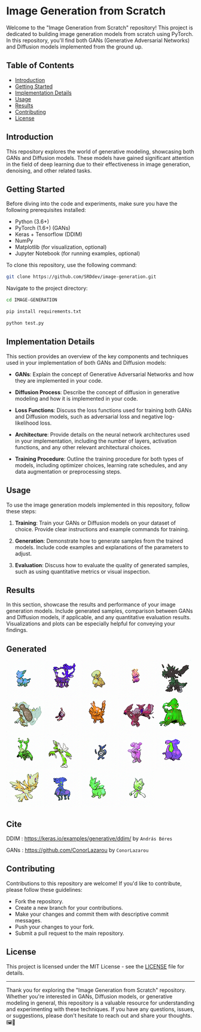 # Image Generation from Scratch

Welcome to the "Image Generation from Scratch" repository! This project is dedicated to building image generation models from scratch using PyTorch. In this repository, you'll find both GANs (Generative Adversarial Networks) and Diffusion models implemented from the ground up.

## Table of Contents

- [Introduction](#introduction)
- [Getting Started](#getting-started)
- [Implementation Details](#implementation-details)
- [Usage](#usage)
- [Results](#results)
- [Contributing](#contributing)
- [License](#license)

## Introduction

This repository explores the world of generative modeling, showcasing both GANs and Diffusion models. These models have gained significant attention in the field of deep learning due to their effectiveness in image generation, denoising, and other related tasks.

## Getting Started

Before diving into the code and experiments, make sure you have the following prerequisites installed:

- Python (3.6+)
- PyTorch (1.6+) (GANs)
- Keras + Tensorflow (DDIM)
- NumPy
- Matplotlib (for visualization, optional)
- Jupyter Notebook (for running examples, optional)

To clone this repository, use the following command:

```bash
git clone https://github.com/SRDdev/image-generation.git
```

Navigate to the project directory:

```bash
cd IMAGE-GENERATION
```

```bash
pip install requirements.txt
```

```bash
python test.py
```

## Implementation Details

This section provides an overview of the key components and techniques used in your implementation of both GANs and Diffusion models:

- **GANs**: Explain the concept of Generative Adversarial Networks and how they are implemented in your code.

- **Diffusion Process**: Describe the concept of diffusion in generative modeling and how it is implemented in your code.

- **Loss Functions**: Discuss the loss functions used for training both GANs and Diffusion models, such as adversarial loss and negative log-likelihood loss.

- **Architecture**: Provide details on the neural network architectures used in your implementation, including the number of layers, activation functions, and any other relevant architectural choices.

- **Training Procedure**: Outline the training procedure for both types of models, including optimizer choices, learning rate schedules, and any data augmentation or preprocessing steps.

## Usage

To use the image generation models implemented in this repository, follow these steps:

1. **Training**: Train your GANs or Diffusion models on your dataset of choice. Provide clear instructions and example commands for training.

2. **Generation**: Demonstrate how to generate samples from the trained models. Include code examples and explanations of the parameters to adjust.

3. **Evaluation**: Discuss how to evaluate the quality of generated samples, such as using quantitative metrics or visual inspection.

## Results

In this section, showcase the results and performance of your image generation models. Include generated samples, comparison between GANs and Diffusion models, if applicable, and any quantitative evaluation results. Visualizations and plots can be especially helpful for conveying your findings.

## Generated 
![Alt text](Pokemon-GANs/output_dir/output.00.png) ![Alt text](Pokemon-GANs/output_dir/output.01.png) ![Alt text](Pokemon-GANs/output_dir/output.02.png) ![Alt text](Pokemon-GANs/output_dir/output.03.png) ![Alt text](Pokemon-GANs/output_dir/output.04.png) ![Alt text](Pokemon-GANs/output_dir/output.05.png) ![Alt text](Pokemon-GANs/output_dir/output.06.png) ![Alt text](Pokemon-GANs/output_dir/output.07.png) ![Alt text](Pokemon-GANs/output_dir/output.08.png) ![Alt text](Pokemon-GANs/output_dir/output.09.png) ![Alt text](Pokemon-GANs/output_dir/output.10.png) ![Alt text](Pokemon-GANs/output_dir/output.11.png) ![Alt text](Pokemon-GANs/output_dir/output.12.png) ![Alt text](Pokemon-GANs/output_dir/output.13.png) ![Alt text](Pokemon-GANs/output_dir/output.14.png) ![Alt text](Pokemon-GANs/output_dir/output.15.png) ![Alt text](Pokemon-GANs/output_dir/output.16.png) ![Alt text](Pokemon-GANs/output_dir/output.17.png) ![Alt text](Pokemon-GANs/output_dir/output.18.png)

## Cite

DDIM : https://keras.io/examples/generative/ddim/ by `András Béres`

GANs : https://github.com/ConorLazarou by `ConorLazarou`

## Contributing

Contributions to this repository are welcome! If you'd like to contribute, please follow these guidelines:

- Fork the repository.
- Create a new branch for your contributions.
- Make your changes and commit them with descriptive commit messages.
- Push your changes to your fork.
- Submit a pull request to the main repository.

## License

This project is licensed under the MIT License - see the [LICENSE](LICENSE) file for details.

---

Thank you for exploring the "Image Generation from Scratch" repository. Whether you're interested in GANs, Diffusion models, or generative modeling in general, this repository is a valuable resource for understanding and experimenting with these techniques. If you have any questions, issues, or suggestions, please don't hesitate to reach out and share your thoughts. 🖼️🤖
